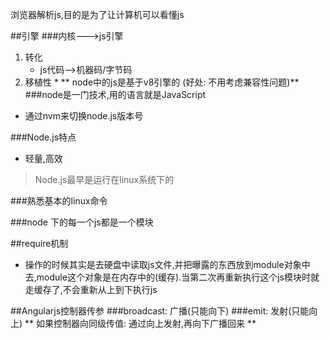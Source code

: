 浏览器解析js,目的是为了让计算机可以看懂js

##引擎
###内核--->js引擎
1. 转化 
    * js代码-->机器码/字节码
2. 移植性
    *
** node中的js是基于v8引擎的 (好处: 不用考虑兼容性问题)**
###node是一门技术,用的语言就是JavaScript

* 通过nvm来切换node.js版本号

###Node.js特点
* 轻量,高效

> Node.js最早是运行在linux系统下的

###熟悉基本的linux命令

###node 下的每一个js都是一个模块

##require机制
* 操作的时候其实是去硬盘中读取js文件,并把曝露的东西放到module对象中去,module这个对象是在内存中的(缓存).当第二次再重新执行这个js模块时就走缓存了,不会重新从上到下执行js

##Angularjs控制器传参
###broadcast: 广播(只能向下)
###emit: 发射(只能向上)
** 如果控制器向同级传值: 通过向上发射,再向下广播回来 **









